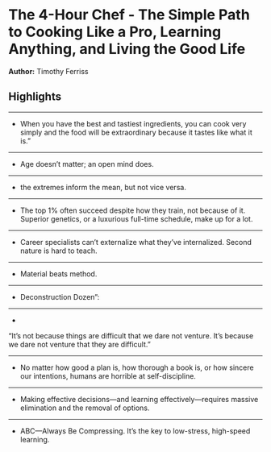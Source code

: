 # The 4-Hour Chef - The Simple Path to Cooking Like a Pro, Learning Anything, and Living the Good Life  
**Author:** Timothy Ferriss

## Highlights

---

- When you have the best and tastiest ingredients, you can cook very simply and the food will be extraordinary because it tastes like what it is.”

---

- Age doesn’t matter; an open mind does.

---

- the extremes inform the mean, but not vice versa.

---

- The top 1% often succeed despite how they train, not because of it. Superior genetics, or a luxurious full-time schedule, make up for a lot.

---

- Career specialists can’t externalize what they’ve internalized. Second nature is hard to teach.

---

- Material beats method.

---

- Deconstruction Dozen”:

---

- 
“It’s not because things are difficult that we dare not venture. It’s because we dare not venture that they are difficult.”

---

- No matter how good a plan is, how thorough a book is, or how sincere our intentions, humans are horrible at self-discipline.

---

- Making effective decisions—and learning effectively—requires massive elimination and the removal of options.

---

- ABC—Always Be Compressing. It’s the key to low-stress, high-speed learning.

